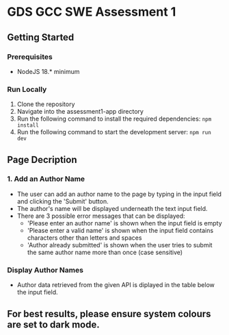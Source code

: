 # GDS GCC SWE Assessment 1

## Getting Started

### Prerequisites
- NodeJS 18.* minimum

### Run Locally
1. Clone the repository
2. Navigate into the assessment1-app directory
3. Run the following command to install the required dependencies:
```npm install```
4. Run the following command to start the development server:
```npm run dev```

## Page Decription
### 1. Add an Author Name
- The user can add an author name to the page by typing in the input field and clicking the 'Submit' button.
- The author's name will be displayed underneath the text input field.
- There are 3 possible error messages that can be displayed:
  - 'Please enter an author name' is shown when the input field is empty
  - 'Please enter a valid name' is shown when the input field contains characters other than letters and spaces
  - 'Author already submitted' is shown when the user tries to submit the same author name more than once (case sensitive)

### Display Author Names
- Author data retrieved from the given API is diplayed in the table below the input field.

## For best results, please ensure system colours are set to dark mode.

